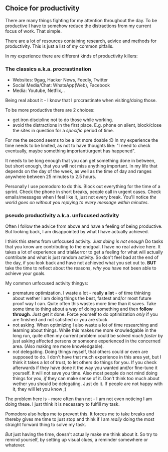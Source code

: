 ## Choice for productivity

There are many things fighting for my attention throughout the day. To be productive I have to somehow reduce the distractions from my current focus of work. That simple.

There are a lot of resources containing research, advice and methods for productivity. This is just a list of *my* common pitfalls.

In my experience there are different kinds of productivity killers:

### The classics a.k.a. procrastination

- Websites: 9gag, Hacker News, Feedly, Twitter
- Social Media/Chat: WhatsApp(Web), Facebook
- Media: Youtube, Netflix,..

Being real about it - I know that I procrastinate when visiting/doing those.

To be more productive there are 2 choices:

- get iron discipline not to do those while working.
- avoid the distractions in the first place. E.g. phone on silent, block/close the sites in question for a *specific* period of time.

For me the second seems to be a lot more doable :D In my experience the time needs to be limited, as not to have thoughts like: "I need to check eventually, maybe something important/urgent has happened".

It needs to be long enough that you can get something done in between, but short enough, that you will not miss anything important.
In my life that depends on the day of the week, as well as the time of day and ranges anywhere between 25 minutes to 2.5 hours.

Personally I use pomodoro to do this. Block out everything for the time of a sprint. Check the phone in short breaks, people call in urgent cases. Check emails/messages when I feel like it, just not every break. You'll notice *the world goes on without you replying to every message within minutes*.

### pseudo productivity a.k.a. unfocused activity

Often I follow the advice from above and have a feeling of being productive. But looking back, I am disappointed by what I have actually achieved.

I think this stems from unfocused activity. *Just doing is not enough*
Do tasks that you know are contributing to the endgoal.
I have no real advice here. It takes a lot of experience and trial&error to get a feeling for what will actually contribute and what is just random activity.
So don't feel bad at the end of the day, if you look back and have not achieved what you set out to.
**BUT** take the time to reflect about the reasons, *why* you have not been able to achieve your goals.

My common unfocused activity thingys:

- premature optimization. I waste a lot - really **a lot** - of time thinking about wether I am doing things the best, fastest and/or most future proof way I can. Quite often this wastes more time than it saves. Take some time to thing about a way of doing something and then **follow through**. Just get it done. Force yourself to do optimization *only* if you are finished and not satisfied or you are stuck.
- not asking. When optimizing I also waste a lot of time researching and learning about things. While this makes me more knowledgable in the long run, quite often my current problem could be solved *much faster* by just asking affected persons or someone experienced in the concerned area. (Also making me more knowledgable).
- not delegating. Doing things myself, that others could or even are supposed to do. I don't have that much experience in this area yet, but I think it takes a lot of trust, to let others do things for you. If you check afterwards if they have done it the way you wanted and/or fine-tune it yourself. It will not save you time. Also most people do not mind doing things for you, *if* they can make sense of it. Don't think too much about wether you should be delegating. Just do it. If people are not happy with it, they will let you know ;)

The problem here is - more often than not - I am not even noticing I am doing these. I just think it is necessary to fulfill my task.

Pomodoro also helps me to prevent this. It forces me to take breaks and thereby gives me time to just stop and think if I am *really* doing the most straight forward thing to solve my task.

*But* just having the time, doesn't actually make me think about it. So try to remind yourself, by setting up visual clues, a reminder somewhere or whatever.



